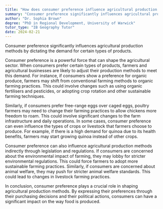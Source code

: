 ```yaml
---
title: "How does consumer preference influence agricultural production methods?"
summary: "Consumer preference significantly influences agricultural production methods by dictating the demand for certain types of products."
author: "Dr. Sophia Brown"
degree: "PhD in Regional Development, University of Warwick"
tutor_type: "IB Geography Tutor"
date: 2024-02-21
---
```


Consumer preference significantly influences agricultural production methods by dictating the demand for certain types of products.

Consumer preference is a powerful force that can shape the agricultural sector. When consumers prefer certain types of products, farmers and agricultural businesses are likely to adjust their production methods to meet this demand. For instance, if consumers show a preference for organic produce, farmers may shift from conventional farming methods to organic farming practices. This could involve changes such as using organic fertilisers and pesticides, or adopting crop rotation and other sustainable farming techniques.

Similarly, if consumers prefer free-range eggs over caged eggs, poultry farmers may need to change their farming practices to allow chickens more freedom to roam. This could involve significant changes to the farm infrastructure and daily operations. In some cases, consumer preference can even influence the types of crops or livestock that farmers choose to produce. For example, if there is a high demand for quinoa due to its health benefits, farmers may start growing quinoa instead of other crops.

Consumer preference can also influence agricultural production methods indirectly through legislation and regulations. If consumers are concerned about the environmental impact of farming, they may lobby for stricter environmental regulations. This could force farmers to adopt more sustainable farming practices. Similarly, if consumers are concerned about animal welfare, they may push for stricter animal welfare standards. This could lead to changes in livestock farming practices.

In conclusion, consumer preference plays a crucial role in shaping agricultural production methods. By expressing their preferences through their purchasing decisions and their political actions, consumers can have a significant impact on the way food is produced.
    